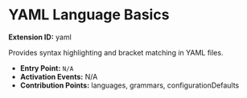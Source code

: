 # YAML Language Basics

**Extension ID:** yaml

Provides syntax highlighting and bracket matching in YAML files.

* **Entry Point:** `N/A`
* **Activation Events:** N/A
* **Contribution Points:** languages, grammars, configurationDefaults
